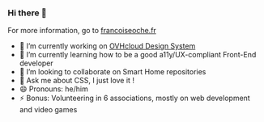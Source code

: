 ### Hi there 👋

For more information, go to [francoiseoche.fr](https://francoiseoche.fr)

- 🔭 I’m currently working on [OVHcloud Design System](https://ovh.github.io/design-system/latest/)
- 🌱 I’m currently learning how to be a good a11y/UX-compliant Front-End developer
- 👯 I’m looking to collaborate on Smart Home repositories
- 💬 Ask me about CSS, I just love it !
- 😄 Pronouns: he/him
- ⚡ Bonus: Volunteering in 6 associations, mostly on web development and video games

